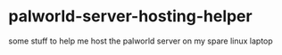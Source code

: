 # palworld-server-hosting-helper
some stuff to help me host the palworld server on my spare linux laptop
